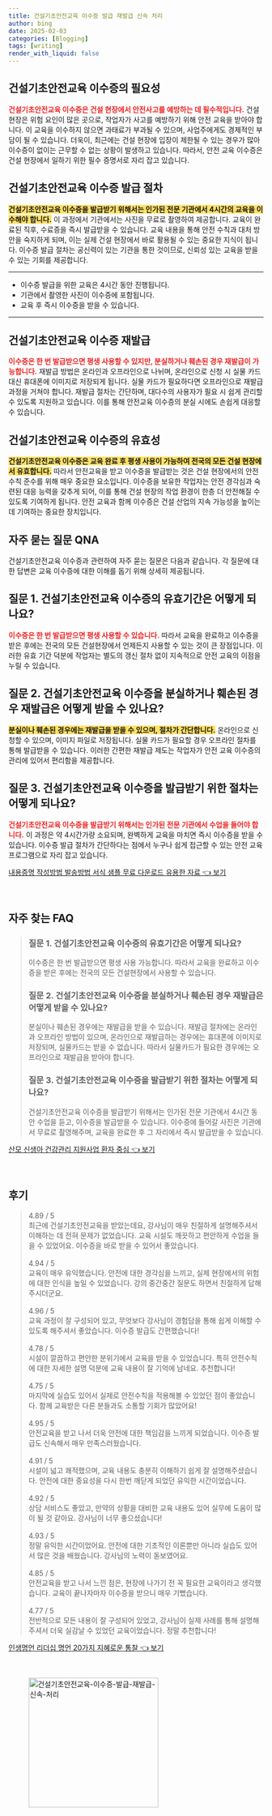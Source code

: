 ```yaml
---
title: 건설기초안전교육 이수증 발급 재발급 신속 처리
author: bing
date: 2025-02-03
categories: [Blogging]
tags: [writing]
render_with_liquid: false
---
```



<h2 id='건설기초안전교육_이수증의_필요성'>건설기초안전교육 이수증의 필요성</h2>

<p><b><span style="color: #ee2323;">건설기초안전교육 이수증은 건설 현장에서 안전사고를 예방하는 데 필수적입니다.</span></b> 건설 현장은 위험 요인이 많은 곳으로, 작업자가 사고를 예방하기 위해 안전 교육을 받아야 합니다. 이 교육을 이수하지 않으면 과태료가 부과될 수 있으며, 사업주에게도 경제적인 부담이 될 수 있습니다. 더욱이, 최근에는 건설 현장에 입장이 제한될 수 있는 경우가 많아 이수증이 없이는 근무할 수 없는 상황이 발생하고 있습니다. 따라서, 안전 교육 이수증은 건설 현장에서 일하기 위한 필수 증명서로 자리 잡고 있습니다.</p>

<h2 id='건설기초안전교육_이수증_발급_절차'>건설기초안전교육 이수증 발급 절차</h2>

<p><b><span style="background-color: #ffe066;">건설기초안전교육 이수증을 발급받기 위해서는 인가된 전문 기관에서 4시간의 교육을 이수해야 합니다.</span></b> 이 과정에서 기관에서는 사진을 무료로 촬영하여 제공합니다. 교육이 완료된 직후, 수료증을 즉시 발급받을 수 있습니다. 교육 내용을 통해 안전 수칙과 대처 방안을 숙지하게 되며, 이는 실제 건설 현장에서 바로 활용될 수 있는 중요한 지식이 됩니다. 이수증 발급 절차는 공신력이 있는 기관을 통한 것이므로, 신뢰성 있는 교육을 받을 수 있는 기회를 제공합니다.</p>

<hr />

<ul>
    <li>이수증 발급을 위한 교육은 4시간 동안 진행됩니다.</li>
    <li>기관에서 촬영한 사진이 이수증에 포함됩니다.</li>
    <li>교육 후 즉시 이수증을 받을 수 있습니다.</li>
</ul>

<hr />

<h2 id='건설기초안전교육_이수증_재발급'>건설기초안전교육 이수증 재발급</h2>

<p><b><span style="color: #ee2323;">이수증은 한 번 발급받으면 평생 사용할 수 있지만, 분실하거나 훼손된 경우 재발급이 가능합니다.</span></b> 재발급 방법은 온라인과 오프라인으로 나뉘며, 온라인으로 신청 시 실물 카드 대신 휴대폰에 이미지로 저장되게 됩니다. 실물 카드가 필요하다면 오프라인으로 재발급 과정을 거쳐야 합니다. 재발급 절차는 간단하며, 대다수의 사용자가 필요 시 쉽게 관리할 수 있도록 지원하고 있습니다. 이를 통해 안전교육 이수증의 분실 시에도 손쉽게 대응할 수 있습니다.</p>

<h2 id='건설기초안전교육_이수증의_유효성'>건설기초안전교육 이수증의 유효성</h2>

<p><b><span style="background-color: #ffe066;">건설기초안전교육 이수증은 교육 완료 후 평생 사용이 가능하여 전국의 모든 건설 현장에서 유효합니다.</span></b> 따라서 안전교육을 받고 이수증을 발급받는 것은 건설 현장에서의 안전수칙 준수를 위해 매우 중요한 요소입니다. 이수증을 보유한 작업자는 안전 경각심과 숙련된 대응 능력을 갖추게 되어, 이를 통해 건설 현장의 작업 환경이 한층 더 안전해질 수 있도록 기여하게 됩니다. 안전 교육과 함께 이수증은 건설 산업의 지속 가능성을 높이는 데 기여하는 중요한 장치입니다.</p>

<h2 id='자주_묻는_질문_QNA'>자주 묻는 질문 QNA</h2>

<p>건설기초안전교육 이수증과 관련하여 자주 묻는 질문은 다음과 같습니다. 각 질문에 대한 답변은 교육 이수증에 대한 이해를 돕기 위해 상세히 제공됩니다.</p>

<h2 id='질문_1_유효기간'>질문 1. 건설기초안전교육 이수증의 유효기간은 어떻게 되나요?</h2>

<p><b><span style="color: #ee2323;">이수증은 한 번 발급받으면 평생 사용할 수 있습니다.</span></b> 따라서 교육을 완료하고 이수증을 받은 후에는 전국의 모든 건설현장에서 언제든지 사용할 수 있는 것이 큰 장점입니다. 이러한 유효 기간 덕분에 작업자는 별도의 갱신 절차 없이 지속적으로 안전 교육의 이점을 누릴 수 있습니다.</p>

<h2 id='질문_2_재발급'>질문 2. 건설기초안전교육 이수증을 분실하거나 훼손된 경우 재발급은 어떻게 받을 수 있나요?</h2>

<p><b><span style="background-color: #ffe066;">분실이나 훼손된 경우에는 재발급을 받을 수 있으며, 절차가 간단합니다.</span></b> 온라인으로 신청할 수 있으며, 이미지 파일로 저장됩니다. 실물 카드가 필요할 경우 오프라인 절차를 통해 발급받을 수 있습니다. 이러한 간편한 재발급 제도는 작업자가 안전 교육 이수증의 관리에 있어서 편리함을 제공합니다.</p>

<h2 id='질문_3_발급절차'>질문 3. 건설기초안전교육 이수증을 발급받기 위한 절차는 어떻게 되나요?</h2>

<p><b><span style="color: #ee2323;">건설기초안전교육 이수증을 발급받기 위해서는 인가된 전문 기관에서 수업을 들어야 합니다.</span></b> 이 과정은 약 4시간가량 소요되며, 완벽하게 교육을 마치면 즉시 이수증을 받을 수 있습니다. 이수증 발급 절차가 간단하다는 점에서 누구나 쉽게 접근할 수 있는 안전 교육 프로그램으로 자리 잡고 있습니다.</p>


<p><a class="click-button" title="내용증명 작성방법 발송방법 서식 샘플 무료 다운로드 유용한 자료" href="https://24nara.github.io/posts/%EB%82%B4%EC%9A%A9%EC%A6%9D%EB%AA%85-%EC%9E%91%EC%84%B1%EB%B0%A9%EB%B2%95-%EB%B0%9C%EC%86%A1%EB%B0%A9%EB%B2%95-%EC%84%9C%EC%8B%9D-%EC%83%98%ED%94%8C-%EB%AC%B4%EB%A3%8C-%EB%8B%A4%EC%9A%B4%EB%A1%9C%EB%93%9C-%EC%9C%A0%EC%9A%A9%ED%95%9C-%EC%9E%90%EB%A3%8C/" rel="dofollow">내용증명 작성방법 발송방법 서식 샘플 무료 다운로드 유용한 자료 👈 보기</a></p><br>
<h2 id='자주_찾는_FAQ'>자주 찾는 FAQ</h2>
<div itemscope="" itemtype="https://schema.org/FAQPage"> 
<blockquote> 
<div itemscope="" itemprop="mainEntity" itemtype="https://schema.org/Question"> 
<h3 itemprop="name">질문 1. 건설기초안전교육 이수증의 유효기간은 어떻게 되나요?</h3> 
<div itemscope="" itemprop="acceptedAnswer" itemtype="https://schema.org/Answer"> 
<span itemprop="text"> 
<p>이수증은 한 번 발급받으면 평생 사용 가능합니다. 따라서 교육을 완료하고 이수증을 받은 후에는 전국의 모든 건설현장에서 사용할 수 있습니다.</p> 
</span> 
</div> 
</div> 

<div itemscope="" itemprop="mainEntity" itemtype="https://schema.org/Question"> 
<h3 itemprop="name">질문 2. 건설기초안전교육 이수증을 분실하거나 훼손된 경우 재발급은 어떻게 받을 수 있나요?</h3> 
<div itemscope="" itemprop="acceptedAnswer" itemtype="https://schema.org/Answer"> 
<span itemprop="text"> 
<p>분실이나 훼손된 경우에는 재발급을 받을 수 있습니다. 재발급 절차에는 온라인과 오프라인 방법이 있으며, 온라인으로 재발급하는 경우에는 휴대폰에 이미지로 저장되며, 실물카드는 받을 수 없습니다. 따라서 실물카드가 필요한 경우에는 오프라인으로 재발급을 받아야 합니다.</p> 
</span> 
</div> 
</div> 

<div itemscope="" itemprop="mainEntity" itemtype="https://schema.org/Question"> 
<h3 itemprop="name">질문 3. 건설기초안전교육 이수증을 발급받기 위한 절차는 어떻게 되나요?</h3> 
<div itemscope="" itemprop="acceptedAnswer" itemtype="https://schema.org/Answer"> 
<span itemprop="text"> 
<p>건설기초안전교육 이수증을 발급받기 위해서는 인가된 전문 기관에서 4시간 동안 수업을 듣고, 이수증을 발급받을 수 있습니다. 이수증에 들어갈 사진은 기관에서 무료로 촬영해주며, 교육을 완료한 후 그 자리에서 즉시 발급받을 수 있습니다.</p> 
</span> 
</div> 
</div> 
</blockquote> 
</div>
<p><a class="click-button" title="산모 신생아 건강관리 지원사업 환자 중심" href="https://24nara.github.io/posts/%EC%82%B0%EB%AA%A8-%EC%8B%A0%EC%83%9D%EC%95%84-%EA%B1%B4%EA%B0%95%EA%B4%80%EB%A6%AC-%EC%A7%80%EC%9B%90%EC%82%AC%EC%97%85-%ED%99%98%EC%9E%90-%EC%A4%91%EC%8B%AC/" rel="dofollow">산모 신생아 건강관리 지원사업 환자 중심 👈 보기</a></p><br>
<h2 id='후기'>후기</h2>
<div itemscope itemtype="https://schema.org/Product">
  <blockquote>
  <div itemprop="review" itemscope itemtype="https://schema.org/Review">
      <div itemprop="reviewRating" itemscope itemtype="https://schema.org/Rating"> <span itemprop="ratingValue">4.89</span> / <span itemprop="bestRating">5</span> </div>
      <span itemprop="reviewBody">최근에 건설기초안전교육을 받았는데요, 강사님이 매우 친절하게 설명해주셔서 이해하는 데 전혀 문제가 없었습니다. 교육 시설도 깨끗하고 편안하게 수업을 들을 수 있었어요. 이수증을 바로 받을 수 있어서 좋았습니다.</span>
  </div>
  <br>
  <div itemprop="review" itemscope itemtype="https://schema.org/Review">
      <div itemprop="reviewRating" itemscope itemtype="https://schema.org/Rating"> <span itemprop="ratingValue">4.94</span> / <span itemprop="bestRating">5</span> </div>
      <span itemprop="reviewBody">교육이 매우 유익했습니다. 안전에 대한 경각심을 느끼고, 실제 현장에서의 위험에 대한 인식을 높일 수 있었습니다. 강의 중간중간 질문도 하면서 친절하게 답해주시더군요.</span>
  </div>
  <br>
  <div itemprop="review" itemscope itemtype="https://schema.org/Review">
      <div itemprop="reviewRating" itemscope itemtype="https://schema.org/Rating"> <span itemprop="ratingValue">4.96</span> / <span itemprop="bestRating">5</span> </div>
      <span itemprop="reviewBody">교육 과정이 잘 구성되어 있고, 무엇보다 강사님이 경험담을 통해 쉽게 이해할 수 있도록 해주셔서 좋았습니다. 이수증 발급도 간편했습니다!</span>
  </div>
  <br>
  <div itemprop="review" itemscope itemtype="https://schema.org/Review">
      <div itemprop="reviewRating" itemscope itemtype="https://schema.org/Rating"> <span itemprop="ratingValue">4.78</span> / <span itemprop="bestRating">5</span> </div>
      <span itemprop="reviewBody">시설이 깔끔하고 편안한 분위기에서 교육을 받을 수 있었습니다. 특히 안전수칙에 대한 자세한 설명 덕분에 교육 내용이 잘 기억에 남네요. 추천합니다!</span>
  </div>
  <br>
  <div itemprop="review" itemscope itemtype="https://schema.org/Review">
      <div itemprop="reviewRating" itemscope itemtype="https://schema.org/Rating"> <span itemprop="ratingValue">4.75</span> / <span itemprop="bestRating">5</span> </div>
      <span itemprop="reviewBody">마지막에 실습도 있어서 실제로 안전수칙을 적용해볼 수 있었던 점이 좋았습니다. 함께 교육받은 다른 분들과도 소통할 기회가 많았어요!</span>
  </div>
  <br>
  <div itemprop="review" itemscope itemtype="https://schema.org/Review">
      <div itemprop="reviewRating" itemscope itemtype="https://schema.org/Rating"> <span itemprop="ratingValue">4.95</span> / <span itemprop="bestRating">5</span> </div>
      <span itemprop="reviewBody">안전교육을 받고 나서 더욱 안전에 대한 책임감을 느끼게 되었습니다. 이수증 발급도 신속해서 매우 만족스러웠습니다.</span>
  </div>
  <br>
  <div itemprop="review" itemscope itemtype="https://schema.org/Review">
      <div itemprop="reviewRating" itemscope itemtype="https://schema.org/Rating"> <span itemprop="ratingValue">4.91</span> / <span itemprop="bestRating">5</span> </div>
      <span itemprop="reviewBody">시설이 넓고 쾌적했으며, 교육 내용도 충분히 이해하기 쉽게 잘 설명해주셨습니다. 안전에 대한 중요성을 다시 한번 깨닫게 되었던 유익한 시간이었습니다.</span>
  </div>
  <br>
  <div itemprop="review" itemscope itemtype="https://schema.org/Review">
      <div itemprop="reviewRating" itemscope itemtype="https://schema.org/Rating"> <span itemprop="ratingValue">4.92</span> / <span itemprop="bestRating">5</span> </div>
      <span itemprop="reviewBody">상담 서비스도 좋았고, 만약의 상황을 대비한 교육 내용도 있어 실무에 도움이 많이 될 것 같아요. 강사님이 너무 좋으셨습니다!</span>
  </div>
  <br>
  <div itemprop="review" itemscope itemtype="https://schema.org/Review">
      <div itemprop="reviewRating" itemscope itemtype="https://schema.org/Rating"> <span itemprop="ratingValue">4.93</span> / <span itemprop="bestRating">5</span> </div>
      <span itemprop="reviewBody">정말 유익한 시간이었어요. 안전에 대한 기초적인 이론뿐만 아니라 실습도 있어서 많은 것을 배웠습니다. 강사님의 노력이 돋보였어요.</span>
  </div>
  <br>
  <div itemprop="review" itemscope itemtype="https://schema.org/Review">
      <div itemprop="reviewRating" itemscope itemtype="https://schema.org/Rating"> <span itemprop="ratingValue">4.85</span> / <span itemprop="bestRating">5</span> </div>
      <span itemprop="reviewBody">안전교육을 받고 나서 느낀 점은, 현장에 나가기 전 꼭 필요한 교육이라고 생각했습니다. 교육이 끝나자마자 이수증을 받으니 매우 기뻤습니다.</span>
  </div>
  <br>
  <div itemprop="review" itemscope itemtype="https://schema.org/Review">
      <div itemprop="reviewRating" itemscope itemtype="https://schema.org/Rating"> <span itemprop="ratingValue">4.77</span> / <span itemprop="bestRating">5</span> </div>
      <span itemprop="reviewBody">전반적으로 모든 내용이 잘 구성되어 있었고, 강사님이 실제 사례를 통해 설명해 주셔서 더욱 실감날 수 있었던 교육이었습니다. 정말 추천합니다!</span>
  </div>
  </blockquote>
</div>
<p><a class="click-button" title="인생명언 리더십 명언 20가지 지혜로운 통찰" href="https://24nara.github.io/posts/%EC%9D%B8%EC%83%9D%EB%AA%85%EC%96%B8-%EB%A6%AC%EB%8D%94%EC%8B%AD-%EB%AA%85%EC%96%B8-20%EA%B0%80%EC%A7%80-%EC%A7%80%ED%98%9C%EB%A1%9C%EC%9A%B4-%ED%86%B5%EC%B0%B0/" rel="dofollow">인생명언 리더십 명언 20가지 지혜로운 통찰 👈 보기</a></p><br>
<figure class="image"><img src="https://24nara.github.io/assets/img/thumbnail/건설기초안전교육-이수증-발급-재발급-신속-처리.webp" alt="건설기초안전교육-이수증-발급-재발급-신속-처리" width="256" height="256"></figure>